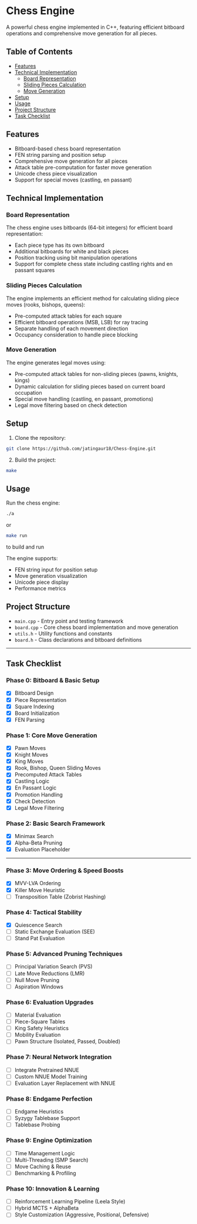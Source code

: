 
# Chess Engine

A powerful chess engine implemented in C++, featuring efficient bitboard operations and comprehensive move generation for all pieces.

## Table of Contents
- [Features](#features)
- [Technical Implementation](#technical-implementation)
  - [Board Representation](#board-representation)
  - [Sliding Pieces Calculation](#sliding-pieces-calculation)
  - [Move Generation](#move-generation)
- [Setup](#setup)
- [Usage](#usage)
- [Project Structure](#project-structure)
- [Task Checklist](#task-checklist)

## Features

- Bitboard-based chess board representation  
- FEN string parsing and position setup  
- Comprehensive move generation for all pieces  
- Attack table pre-computation for faster move generation  
- Unicode chess piece visualization  
- Support for special moves (castling, en passant)  

## Technical Implementation

### Board Representation

The chess engine uses bitboards (64-bit integers) for efficient board representation:
- Each piece type has its own bitboard  
- Additional bitboards for white and black pieces  
- Position tracking using bit manipulation operations  
- Support for complete chess state including castling rights and en passant squares  

### Sliding Pieces Calculation

The engine implements an efficient method for calculating sliding piece moves (rooks, bishops, queens):
- Pre-computed attack tables for each square  
- Efficient bitboard operations (MSB, LSB) for ray tracing  
- Separate handling of each movement direction  
- Occupancy consideration to handle piece blocking  

### Move Generation

The engine generates legal moves using:
- Pre-computed attack tables for non-sliding pieces (pawns, knights, kings)  
- Dynamic calculation for sliding pieces based on current board occupation  
- Special move handling (castling, en passant, promotions)  
- Legal move filtering based on check detection  

## Setup

1. Clone the repository:
```bash
git clone https://github.com/jatingaur18/Chess-Engine.git
```

2. Build the project:
```bash
make
```

## Usage

Run the chess engine:
```bash
./a
```
or
```bash
make run
```
to build and run

The engine supports:
- FEN string input for position setup  
- Move generation visualization  
- Unicode piece display  
- Performance metrics  

## Project Structure

- `main.cpp` - Entry point and testing framework  
- `board.cpp` - Core chess board implementation and move generation  
- `utils.h` - Utility functions and constants  
- `board.h` - Class declarations and bitboard definitions  

---

## Task Checklist

### Phase 0: Bitboard & Basic Setup
- [x] Bitboard Design  
- [x] Piece Representation  
- [x] Square Indexing  
- [x] Board Initialization  
- [x] FEN Parsing  

###  Phase 1: Core Move Generation
- [x] Pawn Moves  
- [x] Knight Moves  
- [x] King Moves  
- [x] Rook, Bishop, Queen Sliding Moves  
- [x] Precomputed Attack Tables  
- [x] Castling Logic  
- [x] En Passant Logic  
- [x] Promotion Handling  
- [x] Check Detection  
- [x] Legal Move Filtering  

###  Phase 2: Basic Search Framework
- [x] Minimax Search  
- [x] Alpha-Beta Pruning  
- [x] Evaluation Placeholder  

---

###  Phase 3: Move Ordering & Speed Boosts
- [x] MVV-LVA Ordering  
- [x] Killer Move Heuristic  
- [ ] Transposition Table (Zobrist Hashing)  

###  Phase 4: Tactical Stability
- [x] Quiescence Search  
- [ ] Static Exchange Evaluation (SEE)  
- [ ] Stand Pat Evaluation  

###  Phase 5: Advanced Pruning Techniques
- [ ] Principal Variation Search (PVS)  
- [ ] Late Move Reductions (LMR)  
- [ ] Null Move Pruning  
- [ ] Aspiration Windows  

###  Phase 6: Evaluation Upgrades
- [ ] Material Evaluation  
- [ ] Piece-Square Tables  
- [ ] King Safety Heuristics  
- [ ] Mobility Evaluation  
- [ ] Pawn Structure (Isolated, Passed, Doubled)  

###  Phase 7: Neural Network Integration
- [ ] Integrate Pretrained NNUE  
- [ ] Custom NNUE Model Training  
- [ ] Evaluation Layer Replacement with NNUE  

###  Phase 8: Endgame Perfection
- [ ] Endgame Heuristics  
- [ ] Syzygy Tablebase Support  
- [ ] Tablebase Probing  

###  Phase 9: Engine Optimization
- [ ] Time Management Logic  
- [ ] Multi-Threading (SMP Search)  
- [ ] Move Caching & Reuse  
- [ ] Benchmarking & Profiling  

###  Phase 10: Innovation & Learning
- [ ] Reinforcement Learning Pipeline (Leela Style)  
- [ ] Hybrid MCTS + AlphaBeta  
- [ ] Style Customization (Aggressive, Positional, Defensive)  